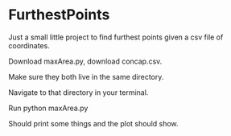 # FurthestPoints
Just a small little project to find furthest points given a csv file of coordinates. 

Download maxArea.py, download concap.csv. 

Make sure they both live in the same directory. 

Navigate to that directory in your terminal. 

Run python maxArea.py

Should print some things and the plot should show. 
